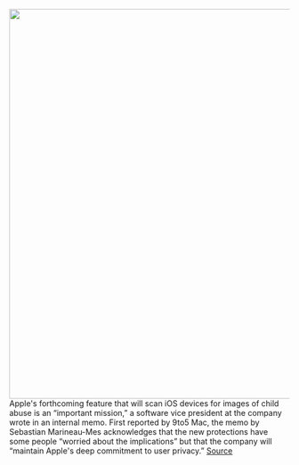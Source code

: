 <img src='https://cdn.vox-cdn.com/thumbor/oHEps7sqb4XM-rWN_UEHKoqtkzM=/0x0:2040x1360/1200x800/filters:focal(857x517:1183x843)/cdn.vox-cdn.com/uploads/chorus_image/image/69688996/acstro_190902_apple_event_0004.0.0.jpg' width='700px' /><br/>
Apple's forthcoming feature that will scan iOS devices for images of child abuse is an “important mission,” a software vice president at the company wrote in an internal memo. First reported by 9to5 Mac, the memo by Sebastian Marineau-Mes acknowledges that the new protections have some people “worried about the implications” but that the company will “maintain Apple's deep commitment to user privacy.”
<a href='https://www.theverge.com/2021/8/6/22612934/apple-vp-memo-concerns-privacy-new-scanning-photos-images-ios'> Source <a/>